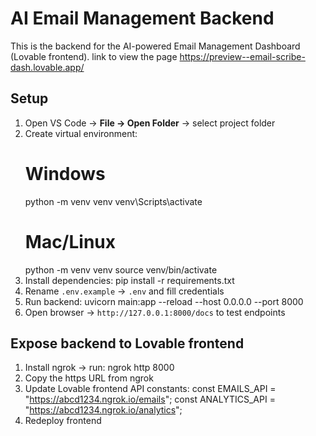 # AI Email Management Backend

This is the backend for the AI-powered Email Management Dashboard (Lovable frontend).
link to view the page
https://preview--email-scribe-dash.lovable.app/
## Setup

1. Open VS Code → **File → Open Folder** → select project folder
2. Create virtual environment:
   # Windows
   python -m venv venv
   venv\Scripts\activate
   # Mac/Linux
   python -m venv venv
   source venv/bin/activate
3. Install dependencies:
   pip install -r requirements.txt
4. Rename `.env.example` → `.env` and fill credentials
5. Run backend:
   uvicorn main:app --reload --host 0.0.0.0 --port 8000
6. Open browser → `http://127.0.0.1:8000/docs` to test endpoints

## Expose backend to Lovable frontend

1. Install ngrok → run:
   ngrok http 8000
2. Copy the https URL from ngrok
3. Update Lovable frontend API constants:
   const EMAILS_API = "https://abcd1234.ngrok.io/emails";
   const ANALYTICS_API = "https://abcd1234.ngrok.io/analytics";
4. Redeploy frontend

